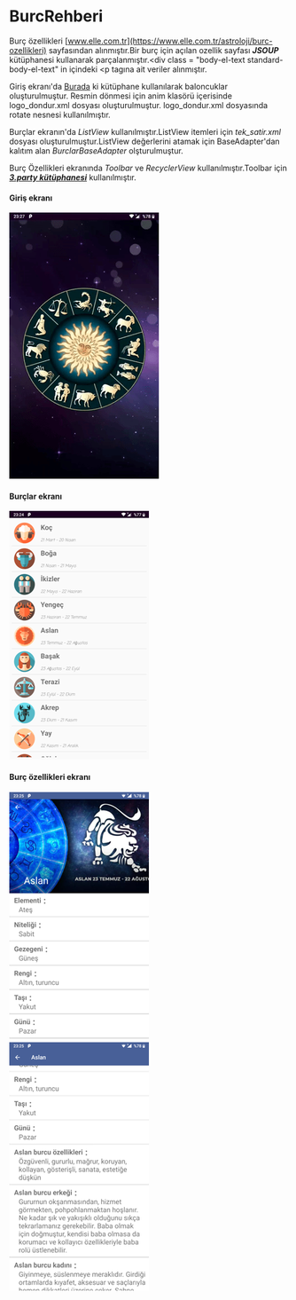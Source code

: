 # BurcRehberi

Burç özellikleri [www.elle.com.tr](https://www.elle.com.tr/astroloji/burc-ozellikleri) sayfasından alınmıştır.Bir burç için açılan ozellik sayfası ***JSOUP*** kütüphanesi kullanarak parçalanmıştır.<div class = "body-el-text standard-body-el-text" in içindeki <p tagına ait veriler alınmıştır.
    
Giriş ekranı'da [Burada](https://android-arsenal.com/details/1/5519) ki kütüphane kullanılarak baloncuklar oluşturulmuştur. Resmin dönmesi için anim klasörü içerisinde logo_dondur.xml dosyası oluşturulmuştur. logo_dondur.xml dosyasında rotate nesnesi kullanılmıştır.
    
Burçlar ekranın'da *ListView* kullanılmıştır.ListView itemleri için *tek_satir.xml* dosyası oluşturulmuştur.ListView değerlerini atamak için BaseAdapter'dan kalıtım alan *BurclarBaseAdapter* olşturulmuştur.
    
Burç Özellikleri ekranında *Toolbar* ve *RecyclerView* kullanılmıştır.Toolbar için [***3.party kütüphanesi***](https://blog.iamsuleiman.com/toolbar-animation-with-android-design-support-library/) kullanılmıştır.
    

#### Giriş ekranı
![](https://github.com/yunusbedir/BurcRehberi/blob/master/uygulamaEkranAl%C4%B1nt%C4%B1lar%C4%B1/giphy.gif)

#### Burçlar ekranı
![](https://github.com/yunusbedir/BurcRehberi/blob/master/uygulamaEkranAl%C4%B1nt%C4%B1lar%C4%B1/burclar.png)

#### Burç özellikleri ekranı
![](https://github.com/yunusbedir/BurcRehberi/blob/master/uygulamaEkranAl%C4%B1nt%C4%B1lar%C4%B1/burc-1.png)   ![](https://github.com/yunusbedir/BurcRehberi/blob/master/uygulamaEkranAl%C4%B1nt%C4%B1lar%C4%B1/burc-2.png)

